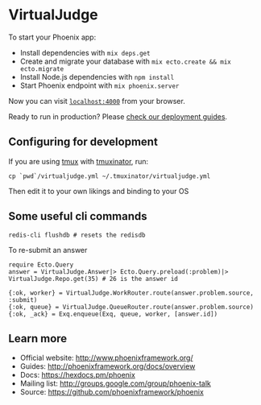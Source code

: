 # VirtualJudge

To start your Phoenix app:

  * Install dependencies with `mix deps.get`
  * Create and migrate your database with `mix ecto.create && mix ecto.migrate`
  * Install Node.js dependencies with `npm install`
  * Start Phoenix endpoint with `mix phoenix.server`

Now you can visit [`localhost:4000`](http://localhost:4000) from your browser.

Ready to run in production? Please [check our deployment guides](http://www.phoenixframework.org/docs/deployment).

## Configuring for development

If you are using [tmux](https://tmux.github.io/) with [tmuxinator](https://github.com/tmuxinator/tmuxinator), run:

```
cp `pwd`/virtualjudge.yml ~/.tmuxinator/virtualjudge.yml
```

Then edit it to your own likings and binding to your OS

## Some useful cli commands

```
redis-cli flushdb # resets the redisdb
```

To re-submit an answer
```
require Ecto.Query
answer = VirtualJudge.Answer|> Ecto.Query.preload(:problem)|> VirtualJudge.Repo.get(35) # 26 is the answer id

{:ok, worker} = VirtualJudge.WorkRouter.route(answer.problem.source, :submit)
{:ok, queue} = VirtualJudge.QueueRouter.route(answer.problem.source)
{:ok, _ack} = Exq.enqueue(Exq, queue, worker, [answer.id])
```

## Learn more

  * Official website: http://www.phoenixframework.org/
  * Guides: http://phoenixframework.org/docs/overview
  * Docs: https://hexdocs.pm/phoenix
  * Mailing list: http://groups.google.com/group/phoenix-talk
  * Source: https://github.com/phoenixframework/phoenix
